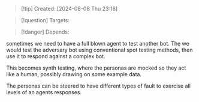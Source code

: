 
>[!tip] Created: [2024-08-08 Thu 23:18]

>[!question] Targets: 

>[!danger] Depends: 

sometimes we need to have a full blown agent to test another bot.
The we would test the adversary bot using conventional spot testing methods, then use it to respond against a complex bot.

This becomes synth testing, where the personas are mocked so they act like a human, possibly drawing on some example data.

The personas can be steered to have different types of fault to exercise all levels of an agents responses.